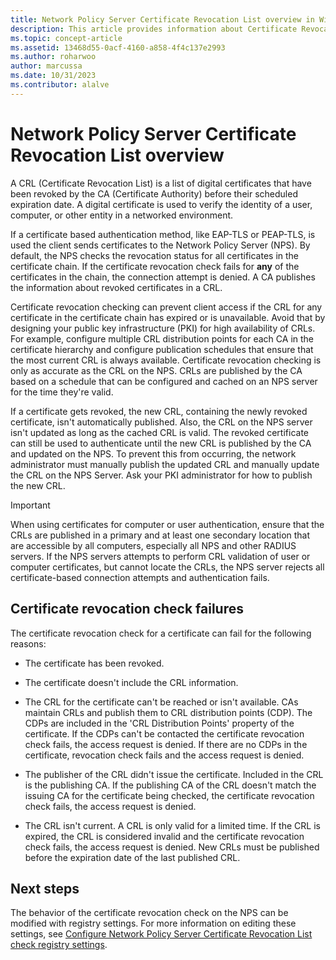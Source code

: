 ```yaml
---
title: Network Policy Server Certificate Revocation List overview in Windows Server
description: This article provides information about Certificate Revocation handling by the NPS (Network Policy Server) in a Windows Server environment.
ms.topic: concept-article
ms.assetid: 13468d55-0acf-4160-a858-4f4c137e2993
ms.author: roharwoo
author: marcussa
ms.date: 10/31/2023
ms.contributor: alalve
---
```


# Network Policy Server Certificate Revocation List overview  

> 

A CRL (Certificate Revocation List) is a list of digital certificates that have been revoked by the CA (Certificate Authority) before their scheduled expiration date. A digital certificate is used to verify the identity of a user, computer, or other entity in a networked environment.

If a certificate based authentication method, like EAP-TLS or PEAP-TLS, is used the client sends certificates to the Network Policy Server (NPS). By default, the NPS checks the revocation status for all certificates in the certificate chain. If the certificate revocation check fails for **any** of the certificates in the chain, the connection attempt is denied. A CA publishes the information about revoked certificates in a CRL.  

Certificate revocation checking can prevent client access if the CRL for any certificate in the certificate chain has expired or is unavailable. Avoid that by designing your public key infrastructure (PKI) for high availability of CRLs. For example, configure multiple CRL distribution points for each CA in the certificate hierarchy and configure publication schedules that ensure that the most current CRL is always available. Certificate revocation checking is only as accurate as the CRL on the NPS. CRLs are published by the CA based on a schedule that can be configured and cached on an NPS server for the time they're valid.

If a certificate gets revoked, the new CRL, containing the newly revoked certificate, isn't automatically published. Also, the CRL on the NPS server isn't updated as long as the cached CRL is valid. The revoked certificate can still be used to authenticate until the new CRL is published by the CA and updated on the NPS. To prevent this from occurring, the network administrator must manually publish the updated CRL and manually update the CRL on the NPS Server. Ask your PKI administrator for how to publish the new CRL.

> [!IMPORTANT]
> When using certificates for computer or user authentication, ensure that the CRLs are published in a primary and at least one secondary location that are accessible by all computers, especially all NPS and other RADIUS servers. If the NPS servers attempts to perform CRL validation of user or computer certificates, but cannot locate the CRLs, the NPS server rejects all certificate-based connection attempts and authentication fails.

## Certificate revocation check failures

The certificate revocation check for a certificate can fail for the following reasons:

- The certificate has been revoked.

- The certificate doesn't include the CRL information.
  
- The CRL for the certificate can't be reached or isn't available.
  CAs maintain CRLs and publish them to CRL distribution points (CDP). The CDPs are included in the 'CRL Distribution Points' property of the certificate.
  If the CDPs can't be contacted the certificate revocation check fails, the access request is denied.
  If there are no CDPs in the certificate, revocation check fails and the access request is denied.

- The publisher of the CRL didn't issue the certificate.
  Included in the CRL is the publishing CA. If the publishing CA of the CRL doesn't match the issuing CA for the certificate being checked, the certificate revocation check fails, the access request is denied.

- The CRL isn't current.
  A CRL is only valid for a limited time. If the CRL is expired, the CRL is considered invalid and the certificate revocation check fails, the access request is denied.
  New CRLs must be published before the expiration date of the last published CRL.

## Next steps

The behavior of the certificate revocation check on the NPS can be modified with registry settings. For more information on editing these settings, see [Configure Network Policy Server Certificate Revocation List check registry settings](network-policy-server-certificate-revocation-list-check-registry-settings.md).
